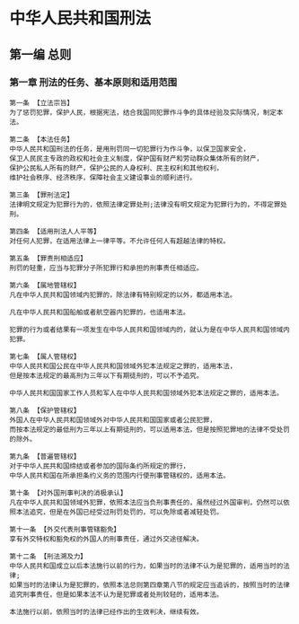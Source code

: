 # 中华人民共和国刑法

## 第一编 总则

### 第一章 刑法的任务、基本原则和适用范围
    
    第一条 【立法宗旨】
    为了惩罚犯罪，保护人民，根据宪法，结合我国同犯罪作斗争的具体经验及实际情况，制定本法。
    
    第二条 【本法任务】
    中华人民共和国刑法的任务，是用刑罚同一切犯罪行为作斗争，以保卫国家安全，
    保卫人民民主专政的政权和社会主义制度，保护国有财产和劳动群众集体所有的财产，
    保护公民私人所有的财产，保护公民的人身权利、民主权利和其他权利，
    维护社会秩序、经济秩序，保障社会主义建设事业的顺利进行。
    
    第三条 【罪刑法定】
    法律明文规定为犯罪行为的，依照法律定罪处刑;法律没有明文规定为犯罪行为的，不得定罪处刑。
    
    第四条 【适用刑法人人平等】
    对任何人犯罪，在适用法律上一律平等。不允许任何人有超越法律的特权。
    
    第五条 【罪责刑相适应】
    刑罚的轻重，应当与犯罪分子所犯罪行和承担的刑事责任相适应。
    
    第六条 【属地管辖权】
    凡在中华人民共和国领域内犯罪的，除法律有特别规定的以外，都适用本法。
    
    凡在中华人民共和国船舶或者航空器内犯罪的，也适用本法。
    
    犯罪的行为或者结果有一项发生在中华人民共和国领域内的，就认为是在中华人民共和国领域内犯罪。
    
    第七条 【属人管辖权】
    中华人民共和国公民在中华人民共和国领域外犯本法规定之罪的，适用本法，
    但是按本法规定的最高刑为三年以下有期徒刑的，可以不予追究。
    
    中华人民共和国国家工作人员和军人在中华人民共和国领域外犯本法规定之罪的，适用本法。
    
    第八条 【保护管辖权】
    外国人在中华人民共和国领域外对中华人民共和国国家或者公民犯罪，
    而按本法规定的最低刑为三年以上有期徒刑的，可以适用本法，但是按照犯罪地的法律不受处罚的除外。
    
    第九条 【普遍管辖权】
    对于中华人民共和国缔结或者参加的国际条约所规定的罪行，
    中华人民共和国在所承担条约义务的范围内行使刑事管辖权的，适用本法。
    
    第十条 【对外国刑事判决的消极承认】
    凡在中华人民共和国领域外犯罪，依照本法应当负刑事责任的，虽然经过外国审判，仍然可以依照本法追究，但是在外国已经受过刑罚处罚的，可以免除或者减轻处罚。
    
    第十一条 【外交代表刑事管辖豁免】
    享有外交特权和豁免权的外国人的刑事责任，通过外交途径解决。
    
    第十二条 【刑法溯及力】
    中华人民共和国成立以后本法施行以前的行为，如果当时的法律不认为是犯罪的，适用当时的法律;
    如果当时的法律认为是犯罪的，依照本法总则第四章第八节的规定应当追诉的，按照当时的法律追究刑事责任，但是如果本法不认为是犯罪或者处刑较轻的，适用本法。
    
    本法施行以前，依照当时的法律已经作出的生效判决，继续有效。